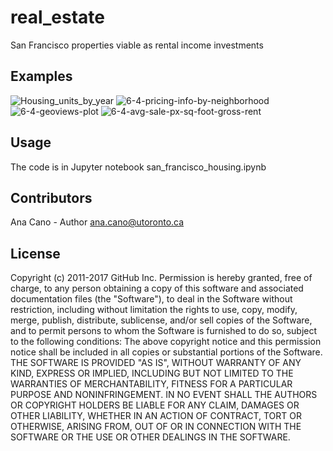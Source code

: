 # real_estate
San Francisco properties viable as rental income investments

## Examples

![Housing_units_by_year](https://github.com/ahcano/real_estate/assets/141194281/279eee76-5573-43d4-a7d8-907b31376c09)
![6-4-pricing-info-by-neighborhood](https://github.com/ahcano/real_estate/assets/141194281/3c4d76cf-4a0d-4e6f-a8df-86bd27434171)
![6-4-geoviews-plot](https://github.com/ahcano/real_estate/assets/141194281/20fc5a92-e62a-4aaa-b06c-aca9deb85430)
![6-4-avg-sale-px-sq-foot-gross-rent](https://github.com/ahcano/real_estate/assets/141194281/c2fcc01f-ec5b-4913-a3c6-894f89274580)


## Usage
The code is in Jupyter notebook san_francisco_housing.ipynb

## Contributors
Ana Cano - Author ana.cano@utoronto.ca

## License
Copyright (c) 2011-2017 GitHub Inc. Permission is hereby granted, free of charge, to any person obtaining a copy of this software and associated documentation files (the "Software"), to deal in the Software without restriction, including without limitation the rights to use, copy, modify, merge, publish, distribute, sublicense, and/or sell copies of the Software, and to permit persons to whom the Software is furnished to do so, subject to the following conditions: The above copyright notice and this permission notice shall be included in all copies or substantial portions of the Software. THE SOFTWARE IS PROVIDED "AS IS", WITHOUT WARRANTY OF ANY KIND, EXPRESS OR IMPLIED, INCLUDING BUT NOT LIMITED TO THE WARRANTIES OF MERCHANTABILITY, FITNESS FOR A PARTICULAR PURPOSE AND NONINFRINGEMENT. IN NO EVENT SHALL THE AUTHORS OR COPYRIGHT HOLDERS BE LIABLE FOR ANY CLAIM, DAMAGES OR OTHER LIABILITY, WHETHER IN AN ACTION OF CONTRACT, TORT OR OTHERWISE, ARISING FROM, OUT OF OR IN CONNECTION WITH THE SOFTWARE OR THE USE OR OTHER DEALINGS IN THE SOFTWARE.
